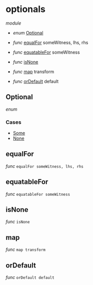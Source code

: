 # optionals

_module_ 

- _enum_ [Optional](#Optional)
- _func_ [equalFor](#equalFor) someWitness, lhs, rhs
- _func_ [equatableFor](#equatableFor) someWitness

- _func_ [isNone](#isNone) 
- _func_ [map](#map) transform
- _func_ [orDefault](#orDefault) default

## Optional

_enum_ 

### Cases

- [Some](#Some)
- [None](#None)

## equalFor

_func_ `equalFor someWitness, lhs, rhs`


## equatableFor

_func_ `equatableFor someWitness`



## isNone

_func_ `isNone `


## map

_func_ `map transform`


## orDefault

_func_ `orDefault default`

